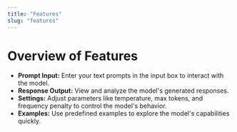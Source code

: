 ```yaml
---
title: "Features"
slug: "features"
---
```


# Overview of Features

- **Prompt Input:** Enter your text prompts in the input box to interact with the model.
- **Response Output:** View and analyze the model's generated responses.
- **Settings:** Adjust parameters like temperature, max tokens, and frequency penalty to control the model's behavior.
- **Examples:** Use predefined examples to explore the model's capabilities quickly.
